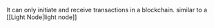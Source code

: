 It can only initiate and receive transactions in a blockchain. similar to a [[Light Node|light node]]
